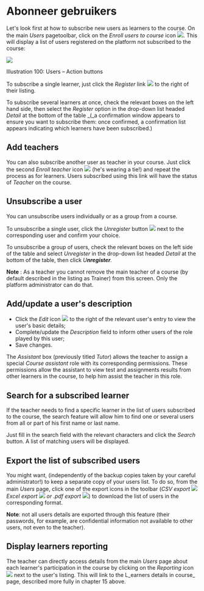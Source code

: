 # Abonneer gebruikers

Let's look first at how to subscribe new users as learners to the course. On the main _Users_ pagetoolbar, click on the _Enroll users to course_ icon ![](../../.gitbook/assets/graphics172%20%283%29.png)_._ This will display a list of users registered on the platform not subscribed to the course:

![](../../.gitbook/assets/images129%20%284%29.png)

Illustration 100: Users – Action buttons

To subscribe a single learner, just click the _Register_ link ![](../../.gitbook/assets/graphics174%20%283%29.png) to the right of their listing.

To subscribe several learners at once, check the relevant boxes on the left hand side, then select the _Register_ option in the drop-down list headed _Detail_ at the bottom of the table \_\(\_a confirmation window appears to ensure you want to subscribe them: once confirmed, a confirmation list appears indicating which learners have been subscribed.\)

## Add teachers <a id="add-teachers"></a>

You can also subscribe another user as teacher in your course. Just click the second _Enroll teacher_ icon ![](../../.gitbook/assets/graphics175%20%283%29.png) \(he's wearing a tie!\) and repeat the process as for learners. Users subscribed using this link will have the status of _Teacher_ on the course.

## Unsubscribe a user <a id="unsubscribe-a-user"></a>

You can unsubscribe users individually or as a group from a course.

To unsubscribe a single user, click the _Unregister_ button ![](../../.gitbook/assets/graphics177%20%283%29.png) next to the corresponding user and confirm your choice.

To unsubscribe a group of users, check the relevant boxes on the left side of the table and select _Unregister_ in the drop-down list headed _Detail_ at the bottom of the table, then click _U**nregister**._

**Note** : As a teacher you cannot remove the main teacher of a course \(by default described in the listing as Trainer\) from this screen. Only the platform administrator can do that.

## Add/update a user's description <a id="add-update-a-user-s-description"></a>

* Click the _Edit_ icon ![](../../.gitbook/assets/graphics176%20%281%29.png) to the right of the relevant user's entry to view the user's basic details;
* Complete/update the _Description_ field to inform other users of the role played by this user;
* Save changes.

The _Assistant_ box \(previously titled _Tutor_\) allows the teacher to assign a special _Course assistant_ role with its corresponding permissions. These permissions allow the assistant to view test and assignments results from other learners in the course, to help him assist the teacher in this role.

## Search for a subscribed learner <a id="search-for-a-subscribed-learner"></a>

If the teacher needs to find a specific learner in the list of users subscribed to the course, the search feature will allow him to find one or several users from all or part of his first name or last name.

Just fill in the search field with the relevant characters and click the _Search_ button. A list of matching users will be displayed.

## Export the list of subscribed users <a id="export-the-list-of-subscribed-users"></a>

You might want, \(independently of the backup copies taken by your careful administrator!\) to keep a separate copy of your users list. To do so, from the main _Users_ page, click one of the export icons in the toolbar \(_CSV export_ ![](../../.gitbook/assets/graphics178%20%283%29.png) _Excel export_ ![](../../.gitbook/assets/graphics179%20%283%29.png) _or .pdf export_ ![](../../.gitbook/assets/graphics363%20%283%29.png)\) to download the list of users in the corresponding format.

**Note**: not all users details are exported through this feature \(their passwords, for example, are confidential information not available to other users, not even to the teacher\).

## Display learners reporting <a id="display-learners-reporting"></a>

The teacher can directly access details from the main _Users_ page about each learner's participation in the course by clicking on the _Reporting_ icon ![](../../.gitbook/assets/graphics180%20%283%29.png) next to the user's listing. This will link to the L_earners details in course_ page, described more fully in chapter 15 above.

